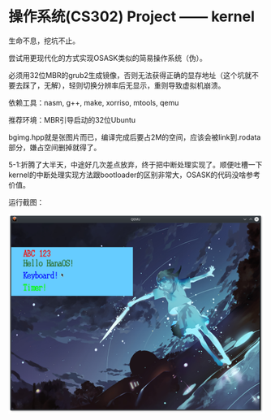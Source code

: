 # 操作系统(CS302) Project —— kernel

生命不息，挖坑不止。

尝试用更现代化的方式实现OSASK类似的简易操作系统（伪）。

必须用32位MBR的grub2生成镜像，否则无法获得正确的显存地址（这个坑就不要去踩了，无解），轻则切换分辨率后无显示，重则导致虚拟机崩溃。

依赖工具：nasm, g++, make, xorriso, mtools, qemu

推荐环境：MBR引导启动的32位Ubuntu

bgimg.hpp就是张图片而已，编译完成后要占2M的空间，应该会被link到.rodata部分，嫌占空间删掉就得了。

5-1:折腾了大半天，中途好几次差点放弃，终于把中断处理实现了。顺便吐槽一下kernel的中断处理实现方法跟bootloader的区别非常大，OSASK的代码没啥参考价值。

运行截图：

![](imgs/screenshot.png)
